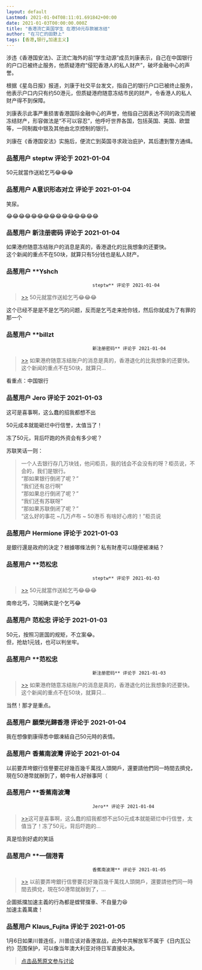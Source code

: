 ```yaml
---
layout: default
Lastmod: 2021-01-04T08:11:01.691842+00:00
date: 2021-01-03T00:00:00.000Z
title: "香港流亡英国学生 在港50元存款被冻结"
author: "在习亡的田野上"
tags: [香港,银行,加速主义]
---
```


涉违《香港国安法》、正流亡海外的前“学生动源”成员刘康表示，自己在中国银行的户口已被终止服务，他质疑港府“侵犯香港人的私人财产”，破坏金融中心的声誉。  
  
根据《星岛日报》报道，刘康于社交平台发文，指自己的银行户口已被终止服务，他表示户口内只有约50港元，但质疑港府随意冻结市民的财产，令香港人的私人财产得不到保障。  
  
刘康表示此事严重损害香港国际金融中心的声誉，他指自己因表达不同的政见而被冻结财产，形容做法是“不可以容忍”，他呼吁世界各国，包括英国、美国、欧盟等，一同制裁中银及其他由北京控制的银行。  
  
刘康在《香港国安法》实施后，便流亡到英国寻求政治庇护，其后遭到警方通缉。

            
### 品葱用户 **steptw** 评论于 2021-01-04
        
50元就當作送給乞丐😂😂😂
        


            
### 品葱用户 **A意识形态对立** 评论于 2021-01-04
        
笑尿。  
  
😂😂😂😂😂😂😂😂😂😂😂😂😂😂😂
        


            
### 品葱用户 **新注册密码** 评论于 2021-01-04
        
如果港府随意冻结账户的消息是真的，香港退化的比我想象的还要快。  
这个新闻的重点不在50块，就算只有5分钱也是私人财产。
        


            
### 品葱用户 **Yshch				
									steptw** 评论于 2021-01-04
        
> [\>>]( "/article/item_id-575683#") 50元就當作送給乞丐😂😂😂

  
  
这个已经不是是不是乞丐的问题，反而是乞丐走来抢你钱，然后你就成为了有罪的那一个
        


            
### 品葱用户 **billzt				
									新注册密码** 评论于 2021-01-04
        
> [\>>]( "/article/item_id-575718#") 如果港府随意冻结账户的消息是真的，香港退化的比我想象的还要快。这个新闻的重点不在50块，就算只...

  
  
看重点：中国银行
        


            
### 品葱用户 **Jero** 评论于 2021-01-03
        
这可是喜事啊，这么蠢的招我都想不出  
  
50元成本就能砸烂中行信誉，太值当了！  
  
冻了50元，背后吓跑的外资会有多少呢？  
  
  
苏联笑话一则：  
  

> 一个人去银行存几万块钱，他问柜员，我的钱会不会没有的呀？柜员说，不会的，我们是银行。  
> “那如果银行倒闭了呢？”  
> “我们还有总行啊”  
> “那如果总行倒闭了呢？”  
> “我们还有苏联呀”  
> “那如果苏联倒闭了呢？”  
> “这么好的事花 ~几万卢布 ~ 50港币 有啥好心疼的！”柜员说
        


            
### 品葱用户 **Hermione** 评论于 2021-01-03
        
是銀行還是政府的決定？根據哪條法例？私有財產可以隨便被凍結？
        


            
### 品葱用户 **范松忠				
									steptw** 评论于 2021-01-03
        
> [\>>]( "/article/item_id-575683#") 50元就當作送給乞丐😂😂😂

  
南帝北丐，习贼确实是个乞丐😂
        


            
### 品葱用户 **范松忠** 评论于 2021-01-03
        
50元，按照习匪国的规矩，不立案😂。  
但，抢劫1元钱，也可以判坐牢。
        


            
### 品葱用户 **范松忠				
									新注册密码** 评论于 2021-01-03
        
> [\>>]( "/article/item_id-575718#") 如果港府随意冻结账户的消息是真的，香港退化的比我想象的还要快。这个新闻的重点不在50块，就算只...

  
  
当然！那才是重点。
        


            
### 品葱用户 **願榮光歸香港** 评论于 2021-01-04
        
我在想像劉康得悉中銀凍結自己50元時的表情。
        


            
### 品葱用户 **香蕉南波灣** 评论于 2021-01-04
        
以前要弄垮銀行信譽要花好幾百幾千萬找人頭開戶，還要請他們同一時間去擠兌，現在50港幣就辦到了，朝中有人好辦事阿（
        


            
### 品葱用户 **香蕉南波灣				
									Jero** 评论于 2021-01-04
        
> [\>>]( "/article/item_id-575731#")这可是喜事啊，这么蠢的招我都想不出50元成本就能砸烂中行信誉，太值当了！冻了50元，背后吓跑的...

  
真是恰到好處的笑話
        


            
### 品葱用户 **一個港青				
									香蕉南波灣** 评论于 2021-01-05
        
> [\>>]( "/article/item_id-575821#") 以前要弄垮銀行信譽要花好幾百幾千萬找人頭開戶，還要請他們同一時間去擠兌，現在50港幣就辦到了，...

  
企圖抵擋加速主義的行為都是螳臂擋車、不自量力😆  
加速主義萬歲！
        


            
### 品葱用户 **Klaus_Fujita** 评论于 2021-01-05
        
1月6日如果川普连任，川普应该对香港宣战，此外中共解放军不属于《日内瓦公约》范围保护，可以像当年澳大利亚对待日军直接处决。
        






> [点击品葱原文参与讨论](https://pincong.rocks/article/28098)

